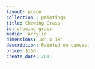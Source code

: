 ```yaml
---
layout: piece
collection_: paintings
title: Chewing Grass
id: chewing-grass
media:  Acrylic
dimensions: 18" x 18"
description: Painted on canvas.
price: $150
create_date: 2011
---
```

